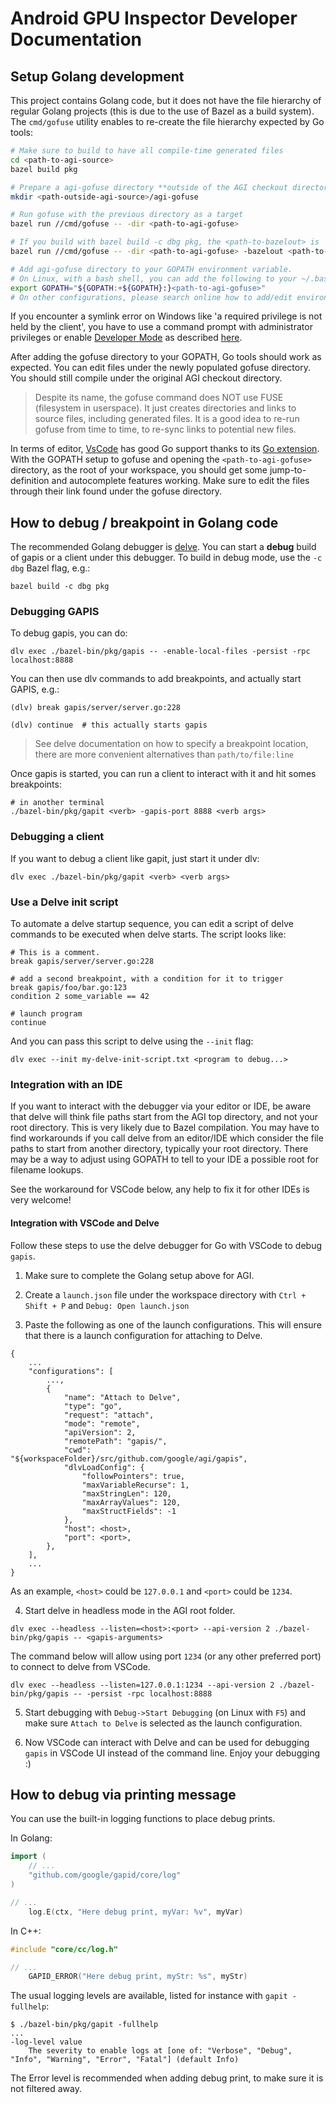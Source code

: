 # Android GPU Inspector Developer Documentation

## Setup Golang development

This project contains Golang code, but it does not have the file hierarchy of
regular Golang projects (this is due to the use of Bazel as a build system).
The `cmd/gofuse` utility enables to re-create the file hierarchy expected by Go
tools:

```sh
# Make sure to build to have all compile-time generated files
cd <path-to-agi-source>
bazel build pkg

# Prepare a agi-gofuse directory **outside of the AGI checkout directory**
mkdir <path-outside-agi-source>/agi-gofuse

# Run gofuse with the previous directory as a target
bazel run //cmd/gofuse -- -dir <path-to-agi-gofuse>

# If you build with bazel build -c dbg pkg, the <path-to-bazelout> is `k8-dbg` on Linux.
bazel run //cmd/gofuse -- -dir <path-to-agi-gofuse> -bazelout <path-to-bazelout>

# Add agi-gofuse directory to your GOPATH environment variable.
# On Linux, with a bash shell, you can add the following to your ~/.bashrc file:
export GOPATH="${GOPATH:+${GOPATH}:}<path-to-agi-gofuse>"
# On other configurations, please search online how to add/edit environment variables.
```

If you encounter a symlink error on Windows like 'a required privilege is not held by the client',
you have to use a command prompt with administrator privileges or enable
[Developer Mode](https://docs.microsoft.com/en-us/windows/uwp/get-started/enable-your-device-for-development)
as described [here](https://blogs.windows.com/windowsdeveloper/2016/12/02/symlinks-windows-10/).

After adding the gofuse directory to your GOPATH, Go tools should work as
expected. You can edit files under the newly populated gofuse directory. You
should still compile under the original AGI checkout directory.

> Despite its name, the gofuse command does NOT use FUSE (filesystem in userspace).
> It just creates directories and links to source files, including generated files.
> It is a good idea to re-run gofuse from time to time, to re-sync links to potential
> new files.

In terms of editor, [VsCode](https://code.visualstudio.com/) has good Go support
thanks to its
[Go extension](https://marketplace.visualstudio.com/items?itemName=ms-vscode.Go).
With the GOPATH setup to gofuse and opening the `<path-to-agi-gofuse>` directory,
as the root of your workspace, you should get some jump-to-definition and autocomplete
features working. Make sure to edit the files through their link found under the gofuse directory.

## How to debug / breakpoint in Golang code

The recommended Golang debugger is
[delve](https://github.com/go-delve/delve). You can start a **debug** build of
gapis or a client under this debugger. To build in debug mode, use the `-c dbg`
Bazel flag, e.g.:

```
bazel build -c dbg pkg
```

### Debugging GAPIS

To debug gapis, you can do:

```
dlv exec ./bazel-bin/pkg/gapis -- -enable-local-files -persist -rpc localhost:8888
```

You can then use dlv commands to add breakpoints, and actually start GAPIS, e.g.:

```
(dlv) break gapis/server/server.go:228

(dlv) continue  # this actually starts gapis
```

> See delve documentation on how to specify a breakpoint location, there are
> more convenient alternatives than `path/to/file:line`

Once gapis is started, you can run a client to interact with it and hit somes
breakpoints:

```
# in another terminal
./bazel-bin/pkg/gapit <verb> -gapis-port 8888 <verb args>
```

### Debugging a client

If you want to debug a client like gapit, just start it under dlv:

```
dlv exec ./bazel-bin/pkg/gapit <verb> <verb args>
```

### Use a Delve init script

To automate a delve startup sequence, you can edit a script of delve commands to
be executed when delve starts. The script looks like:

```
# This is a comment.
break gapis/server/server.go:228

# add a second breakpoint, with a condition for it to trigger
break gapis/foo/bar.go:123
condition 2 some_variable == 42

# launch program
continue
```

And you can pass this script to delve using the `--init` flag:

```
dlv exec --init my-delve-init-script.txt <program to debug...>
```

### Integration with an IDE

If you want to interact with the debugger via your editor or IDE, be aware that
delve will think file paths start from the AGI top directory, and not your
root directory. This is very likely due to Bazel compilation. You may have to
find workarounds if you call delve from an editor/IDE which consider the file
paths to start from another directory, typically your root directory. There may
be a way to adjust using GOPATH to tell to your IDE a possible root for filename
lookups.

See the workaround for VSCode below, any help to fix it for other IDEs is very welcome!

#### Integration with VSCode and Delve

Follow these steps to use the delve debugger for Go with VSCode to debug `gapis`.

1. Make sure to complete the Golang setup above for AGI.

2. Create a `launch.json` file under the workspace directory with `Ctrl + Shift + P` and `Debug: Open launch.json`

3. Paste the following as one of the launch configurations. This will ensure that there is a launch configuration for attaching to Delve.
```
{
    ...
    "configurations": [
        ...,
        {
            "name": "Attach to Delve",
            "type": "go",
            "request": "attach",
            "mode": "remote",
            "apiVersion": 2,
            "remotePath": "gapis/",
            "cwd": "${workspaceFolder}/src/github.com/google/agi/gapis",
            "dlvLoadConfig": {
                "followPointers": true,
                "maxVariableRecurse": 1,
                "maxStringLen": 120,
                "maxArrayValues": 120,
                "maxStructFields": -1
            },
            "host": <host>,
            "port": <port>,
        },
    ],
    ...
}
```
As an example, `<host>` could be `127.0.0.1` and `<port>` could be `1234`.

4. Start delve in headless mode in the AGI root folder.
```
dlv exec --headless --listen=<host>:<port> --api-version 2 ./bazel-bin/pkg/gapis -- <gapis-arguments>
```

The command below will allow using port `1234` (or any other preferred port) to connect to delve from VSCode.
```
dlv exec --headless --listen=127.0.0.1:1234 --api-version 2 ./bazel-bin/pkg/gapis -- -persist -rpc localhost:8888
```

5. Start debugging with `Debug->Start Debugging` (on Linux with `F5`) and make sure `Attach to Delve` is selected as the launch configuration.

6. Now VSCode can interact with Delve and can be used for debugging `gapis` in VSCode UI instead of the command line. Enjoy your debugging :)

## How to debug via printing message

You can use the built-in logging functions to place debug prints.

In Golang:

```go
import (
	// ...
	"github.com/google/gapid/core/log"
)

// ...
	log.E(ctx, "Here debug print, myVar: %v", myVar)
```

In C++:

```c++
#include "core/cc/log.h"

// ...
    GAPID_ERROR("Here debug print, myStr: %s", myStr)
```

The usual logging levels are available, listed for instance with `gapit -fullhelp`:

```
$ ./bazel-bin/pkg/gapit -fullhelp
...
-log-level value
	The severity to enable logs at [one of: "Verbose", "Debug", "Info", "Warning", "Error", "Fatal"] (default Info)
```

The Error level is recommended when adding debug print, to make sure it is not
filtered away.
